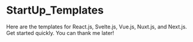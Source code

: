 # StartUp_Templates
Here are the templates for React.js, Svelte.js, Vue.js, Nuxt.js, and Next.js. Get started quickly. You can thank me later!
